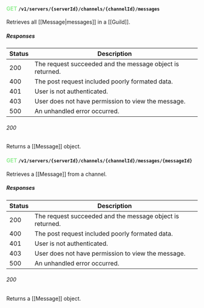 #### <b><span style="color: lightgreen;">GET</span> <code>/v1/servers/{serverId}/channels/{channelId}/messages</code></b>
Retrieves all [[Message|messages]] in a [[Guild]].
##### Responses

| Status | Description                                               |
| ------ | --------------------------------------------------------- |
| 200    | The request succeeded and the message object is returned. |
| 400    | The post request included poorly formated data.           |
| 401    | User is not authenticated.                                |
| 403    | User does not have permission to view the message.        |
| 500    | An unhandled error occurred.                              |

###### 200
Returns a [[Message]] object.
#### <b><span style="color: lightgreen;">GET</span> <code>/v1/servers/{serverId}/channels/{channelId}/messages/{messageId}</code></b>
Retrieves a [[Message]] from a channel.
##### Responses

| Status | Description                                               |
| ------ | --------------------------------------------------------- |
| 200    | The request succeeded and the message object is returned. |
| 400    | The post request included poorly formated data.           |
| 401    | User is not authenticated.                                |
| 403    | User does not have permission to view the message.        |
| 500    | An unhandled error occurred.                              |

###### 200
Returns a [[Message]] object.